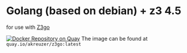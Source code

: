 # Golang (based on debian) + z3 4.5
for use with [Z3go](https://github.com/akreuzer/z3go)

[![Docker Repository on Quay](https://quay.io/repository/akreuzer/z3go/status "Docker Repository on Quay")](https://quay.io/repository/akreuzer/z3go)
The image can be found at `quay.io/akreuzer/z3go:latest`
